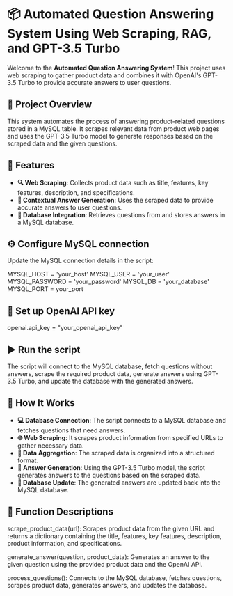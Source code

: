 # 📦 Automated Question Answering System Using Web Scraping, RAG, and GPT-3.5 Turbo

Welcome to the **Automated Question Answering System**! This project uses web scraping to gather product data and combines it with OpenAI's GPT-3.5 Turbo to provide accurate answers to user questions. 

## 🚀 Project Overview

This system automates the process of answering product-related questions stored in a MySQL table. It scrapes relevant data from product web pages and uses the GPT-3.5 Turbo model to generate responses based on the scraped data and the given questions.

## 🌟 Features

- **🔍 Web Scraping**: Collects product data such as title, features, key features, description, and specifications.
- **🧠 Contextual Answer Generation**: Uses the scraped data to provide accurate answers to user questions.
- **💾 Database Integration**: Retrieves questions from and stores answers in a MySQL database.

## ⚙️ Configure MySQL connection

Update the MySQL connection details in the script:

MYSQL_HOST = 'your_host'
MYSQL_USER = 'your_user'
MYSQL_PASSWORD = 'your_password'
MYSQL_DB = 'your_database'
MYSQL_PORT = your_port

## 🔑 Set up OpenAI API key

openai.api_key = "your_openai_api_key"


## ▶️ Run the script

The script will connect to the MySQL database, fetch questions without answers, scrape the required product data, generate answers using GPT-3.5 Turbo, and update the database with the generated answers.

## 🤖 How It Works

- **💻 Database Connection**: The script connects to a MySQL database and fetches questions that need answers.
- **🌐 Web Scraping**: It scrapes product information from specified URLs to gather necessary data.
- **🧩 Data Aggregation**: The scraped data is organized into a structured format.
- **🔮 Answer Generation**: Using the GPT-3.5 Turbo model, the script generates answers to the questions based on the scraped data.
- **💾 Database Update**: The generated answers are updated back into the MySQL database.

## 📝 Function Descriptions

scrape_product_data(url): Scrapes product data from the given URL and returns a dictionary containing the title, features, key features, description, product information, and specifications.

generate_answer(question, product_data): Generates an answer to the given question using the provided product data and the OpenAI API.

process_questions(): Connects to the MySQL database, fetches questions, scrapes product data, generates answers, and updates the database.
